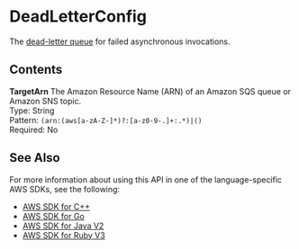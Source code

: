 # DeadLetterConfig<a name="API_DeadLetterConfig"></a>

The [dead\-letter queue](https://docs.aws.amazon.com/lambda/latest/dg/invocation-async.html#dlq) for failed asynchronous invocations\.

## Contents<a name="API_DeadLetterConfig_Contents"></a>

 **TargetArn**   <a name="SSS-Type-DeadLetterConfig-TargetArn"></a>
The Amazon Resource Name \(ARN\) of an Amazon SQS queue or Amazon SNS topic\.  
Type: String  
Pattern: `(arn:(aws[a-zA-Z-]*)?:[a-z0-9-.]+:.*)|()`   
Required: No

## See Also<a name="API_DeadLetterConfig_SeeAlso"></a>

For more information about using this API in one of the language\-specific AWS SDKs, see the following:
+  [AWS SDK for C\+\+](https://docs.aws.amazon.com/goto/SdkForCpp/lambda-2015-03-31/DeadLetterConfig) 
+  [AWS SDK for Go](https://docs.aws.amazon.com/goto/SdkForGoV1/lambda-2015-03-31/DeadLetterConfig) 
+  [AWS SDK for Java V2](https://docs.aws.amazon.com/goto/SdkForJavaV2/lambda-2015-03-31/DeadLetterConfig) 
+  [AWS SDK for Ruby V3](https://docs.aws.amazon.com/goto/SdkForRubyV3/lambda-2015-03-31/DeadLetterConfig) 